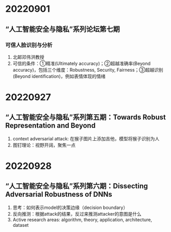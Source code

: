 # 20220901
## “人工智能安全与隐私”系列论坛第七期
### 可信人脸识别与分析
1. 北邮邓伟洪教授
2. 可信的条件：①精准(Ultimately accuracy)；②超越准确率(Beyond accuracy)，包括三个维度：Robustness, Security, Fairness；③超越识别(Beyond identification)，例如表情体现的情绪
# 20220927
## “人工智能安全与隐私”系列第五期：Towards Robust Representation and Beyond
1. context adversarial attack: 在猴子图片上添加吉他，模型将猴子识别为人
2. 图钉理论：视野开阔，聚焦一点
# 20220928
## “人工智能安全与隐私”系列第六期：Dissecting Adversarial Robustness of DNNs
1. 思考：如何表示model的决策边缘（decision boundary）
2. 反向推测：根据attack的结果，反过来推测attacker的意图是什么
3. Active research areas: algorithm, theory, application, architecture, dataset
